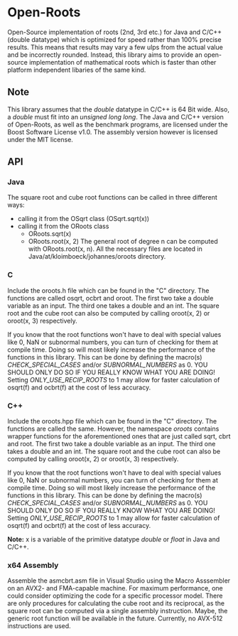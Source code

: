 # Open-Roots
Open-Source implementation of roots (2nd, 3rd etc.) for Java and C/C++ (double datatype) which is
optimized for speed rather than 100% precise results. This means that results may vary a few ulps from the actual
value and be incorrectly rounded. Instead, this library aims to provide an open-source implementation of mathematical
roots which is faster than other platform independent libaries of the same kind.

## Note
This library assumes that the *double* datatype in C/C++ is 64 Bit wide. Also, a *double* must fit into an
*unsigned long long*. The Java and C/C++ version of Open-Roots, as well as the benchmark programs, are licensed under the Boost Software License v1.0. The assembly version
however is licensed under the MIT license.

## API
### Java
The square root and cube root functions can be called in three different ways:
  - calling it from the OSqrt class (OSqrt.sqrt(x))
  - calling it from the ORoots class
    - ORoots.sqrt(x)
    - ORoots.root(x, 2)
The general root of degree n can be computed with ORoots.root(x, n).
All the necessary files are located in Java/at/kloimboeck/johannes/oroots directory.

### C
Include the oroots.h file which can be found in the "C" directory. The functions are called osqrt, ocbrt and oroot.
The first two take a double variable as an input. The third one takes a double and an int.
The square root and the cube root can also be computed by calling oroot(x, 2) or oroot(x, 3) respectively.

If you know that the root functions won't have to deal with special values like 0, NaN or subnormal numbers, you can turn
of checking for them at compile time. Doing so will most likely increase the performance of the functions in this library.
This can be done by defining the macro(s) *CHECK_SPECIAL_CASES* and/or *SUBNORMAL_NUMBERS* as 0.
YOU SHOULD ONLY DO SO IF YOU REALLY KNOW WHAT YOU ARE DOING!
Setting *ONLY_USE_RECIP_ROOTS* to 1 may allow for faster calculation of osqrt(f) and ocbrt(f) at the cost of less accuracy.

### C++
Include the oroots.hpp file which can be found in the "C" directory. The functions are called the same. However, the namespace
*oroots* contains wrapper functions for the aforementioned ones that are just called sqrt, cbrt and root.
The first two take a double variable as an input. The third one takes a double and an int.
The square root and the cube root can also be computed by calling oroot(x, 2) or oroot(x, 3) respectively.

If you know that the root functions won't have to deal with special values like 0, NaN or subnormal numbers, you can turn
of checking for them at compile time. Doing so will most likely increase the performance of the functions in this library.
This can be done by defining the macro(s) *CHECK_SPECIAL_CASES* and/or *SUBNORMAL_NUMBERS* as 0.
YOU SHOULD ONLY DO SO IF YOU REALLY KNOW WHAT YOU ARE DOING!
Setting *ONLY_USE_RECIP_ROOTS* to 1 may allow for faster calculation of osqrt(f) and ocbrt(f) at the cost of less accuracy.

**Note:** x is a variable of the primitive datatype *double* or *float* in Java and C/C++.

### x64 Assembly
Assemble the asmcbrt.asm file in Visual Studio using the Macro Asssembler on an AVX2- and FMA-capable machine. For maximum
performance, one could consider optimizing the code for a specific processor model. There are only procedures for calculating
the cube root and its reciprocal, as the square root can be computed via a single assembly instruction. Maybe, the generic root
function will be available in the future. Currently, no AVX-512 instructions are used.
